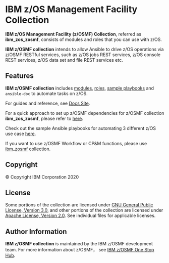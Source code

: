 # IBM z/OS Management Facility Collection

**IBM z/OS Management Facility (z/OSMF) Collection**, referred as **ibm_zos_zosmf**, consists of modules and roles that you can use with z/OS.

**IBM z/OSMF collection** intends to allow Ansible to drive z/OS operations via z/OSMF RESTful services, such as z/OS jobs REST services, z/OS console REST services, z/OS data set and file REST services etc.


## Features

**IBM z/OSMF collection** includes [modules](https://github.com/IBM/ibm_zos_zosmf/tree/master/plugins/modules/), [roles](https://github.com/IBM/ibm_zos_zosmf/tree/master/roles/), [sample playbooks](https://github.com/IBM/ibm_zos_zosmf/tree/master/playbooks/) and `ansible-doc` to automate tasks on z/OS.

For guides and reference, see [Docs Site](https://ibm.github.io/ibm_zos_zosmf/index.html).

For a quick approach to set up z/OSMF dependencies for z/OSMF collection **ibm_zos_zosmf**, please refer to [here](https://github.com/IBM/ibm_zos_zosmf/tree/master/docs/zmf_sample_conf/README.md).

Check out the sample Ansible playbooks for automating 3 different z/OS use case [here](https://github.com/IBM/ibm_zos_zosmf/tree/master/playbooks/use_cases/).

If you want to use z/OSMF Workflow or CP&M functions, please use [ibm_zosmf](https://github.com/IBM/ibm_zosmf) collection.

## Copyright
© Copyright IBM Corporation 2020


## License
Some portions of the collection are licensed under [GNU General Public License, Version 3.0](https://opensource.org/licenses/GPL-3.0), and other portions of the collection are licensed under [Apache License, Version 2.0](https://opensource.org/licenses/Apache-2.0). See individual files for applicable licenses.


## Author Information
**IBM z/OSMF collection** is maintained by the IBM z/OSMF development team. For more information about z/OSMF， see [IBM z/OSMF One Stop Hub](https://ibm.github.io/zOSMF/).